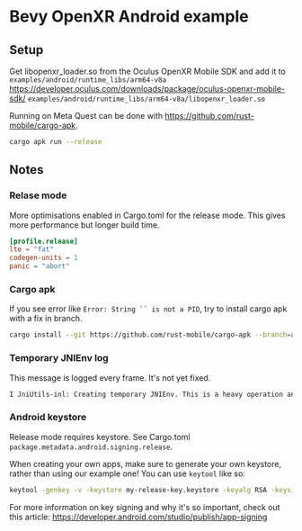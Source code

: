 # Bevy OpenXR Android example

## Setup
Get libopenxr_loader.so from the Oculus OpenXR Mobile SDK and add it to `examples/android/runtime_libs/arm64-v8a`
https://developer.oculus.com/downloads/package/oculus-openxr-mobile-sdk/
`examples/android/runtime_libs/arm64-v8a/libopenxr_loader.so`

Running on Meta Quest can be done with https://github.com/rust-mobile/cargo-apk. 
```sh 
cargo apk run --release
```

## Notes

### Relase mode
More optimisations enabled in Cargo.toml for the release mode. 
This gives more performance but longer build time.
```toml
[profile.release]
lto = "fat"
codegen-units = 1
panic = "abort"
```

### Cargo apk
If you see error like `Error: String `` is not a PID`, try to install cargo apk with a fix in branch.
```sh
cargo install --git https://github.com/rust-mobile/cargo-apk --branch=adb-logcat-uid
```

### Temporary JNIEnv log
This message is logged every frame. It's not yet fixed.
```sh
I JniUtils-inl: Creating temporary JNIEnv. This is a heavy operation and should be infrequent. To optimize, use JNI AttachCurrentThread on calling threa
```

### Android keystore
Release mode requires keystore. See Cargo.toml `package.metadata.android.signing.release`.

When creating your own apps, make sure to generate your own keystore, rather than using our example one!
You can use `keytool` like so:
```sh
keytool -genkey -v -keystore my-release-key.keystore -keyalg RSA -keysize 2048 -validity 10000
```
For more information on key signing and why it's so important, check out this article:
https://developer.android.com/studio/publish/app-signing